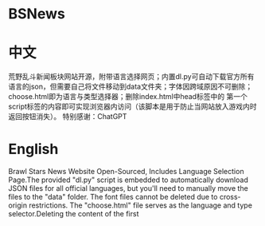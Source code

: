 # BSNews
# 中文
荒野乱斗新闻板块网站开源，附带语言选择网页；内置dl.py可自动下载官方所有语言的json，但需要自己将文件移动到data文件夹；字体因跨域原因不可删除；choose.html即为语言与类型选择器；删除index.html中head标签中的
第一个script标签的内容即可实现浏览器内访问（该脚本是用于防止当网站放入游戏内时返回按钮消失）。
特别感谢：ChatGPT

# English
Brawl Stars News Website Open-Sourced, Includes Language Selection Page.The provided "dl.py" script is embedded to automatically download JSON files for all official languages, but you'll need to manually move the files to the "data" folder. The font files cannot be deleted due to cross-origin restrictions. The "choose.html" file serves as the language and type selector.Deleting the content of the first <script> tag within the <head> section of the "index.html" will enable browser-based access (this script is used to prevent the disappearance of the back button when the website is embedded in the game).
Special Thank:ChatGPT

<a href="https://brawlstars.supercell.fun/choose">示例网站|Example</a>
